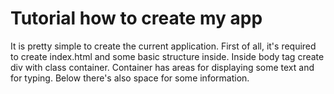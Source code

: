 # Tutorial how to create my app
It is pretty simple to create the current application. First of all, it's required to create index.html and some basic structure inside. Inside body tag create div with class container. Container has areas for displaying some text and for typing. Below there's also space for some information.  

